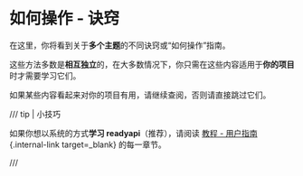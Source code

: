 # 如何操作 - 诀窍

在这里，你将看到关于**多个主题**的不同诀窍或“如何操作”指南。

这些方法多数是**相互独立**的，在大多数情况下，你只需在这些内容适用于**你的项目**时才需要学习它们。

如果某些内容看起来对你的项目有用，请继续查阅，否则请直接跳过它们。

/// tip | 小技巧

如果你想以系统的方式**学习 readyapi**（推荐），请阅读 [教程 - 用户指南](../tutorial/index.md){.internal-link target=_blank} 的每一章节。

///
